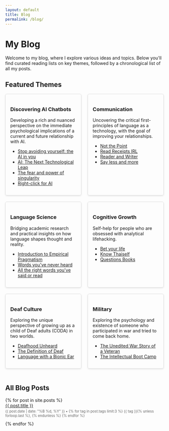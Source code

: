 ```yaml
---
layout: default
title: Blog
permalink: /blog/
---
```


<style>
/* Completely override layout for blog page - disable floating sidebar */
.wrapper {
    width: auto !important;
    max-width: 960px;
    margin: 0 auto;
}

header {
    position: static !important;
    float: none !important;
    width: auto !important;
    padding: 20px 0;
    text-align: center;
    border-bottom: 1px solid #e5e5e5;
    margin-bottom: 30px;
}

section {
    width: auto !important;
    float: none !important;
    max-width: 900px;
    margin: 0 auto;
    padding: 0 20px;
}

footer {
    float: none !important;
    text-align: center;
    margin-top: 40px;
    padding: 20px 0;
    border-top: 1px solid #e5e5e5;
}

/* Override all media queries for this page */
@media print, screen and (max-width: 960px) {
    .wrapper {
        width: auto;
        margin: 0;
    }
    
    header {
        padding: 20px !important;
        padding-right: 20px !important;
    }
    
    section {
        border: none !important;
        padding: 0 20px !important;
        margin: 0 !important;
    }
}

.theme-container {
    display: flex;
    flex-wrap: wrap;
    justify-content: space-between;
}
.theme-box {
    width: 48%;
    margin-bottom: 20px;
    padding: 15px;
    border: 1px solid #ddd;
    border-radius: 5px;
    box-shadow: 0 2px 5px rgba(0,0,0,0.1);
    box-sizing: border-box;
}
@media (max-width: 768px) {
    .theme-box {
        width: 100%;
    }
}
.post-list {
    list-style-type: none;
    padding: 0;
}
.post-list li {
    margin-bottom: 10px;
}
.post-meta {
    font-size: 0.8em;
    color: #666;
}
</style>

# My Blog

Welcome to my blog, where I explore various ideas and topics. Below you'll find curated reading lists on key themes, followed by a chronological list of all my posts.

## Featured Themes

<div class="theme-container">
    <div class="theme-box">
        <h3>Discovering AI Chatbots</h3>
        <p>Developing a rich and nuanced perspective on the immediate psychological implications of a current and future relationship with AI.</p>
        <ul>
            <li><a href="{% post_url 2023-10-28-stop-avoiding-yourself-the-ai-in-you %}">Stop avoiding yourself: the AI in you</a></li>
            <li><a href="{% post_url 2024-08-30-ai-the-next-technological-leap %}">AI: The Next Technological Leap</a></li>
            <li><a href="{% post_url 2024-07-17-the-fear-and-power-of-singularity %}">The fear and power of singularity</a></li>
            <li><a href="{% post_url 2024-07-13-right-click-for-ai %}">Right-click for AI</a></li>
        </ul>
    </div>
    <div class="theme-box">
        <h3>Communication</h3>
        <p>Uncovering the critical first-principles of language as a technology, with the goal of improving your relationships.</p>
        <ul>
            <li><a href="{% post_url 2022-11-20-2-not-the-point %}">Not the Point</a></li>
            <li><a href="{% post_url 2023-08-08-read-receipts-irl %}">Read Receipts IRL</a></li>
            <li><a href="{% post_url 2022-04-18-the-agreement-between-reader-and-writer %}">Reader and Writer</a></li>
            <li><a href="{% post_url 2024-07-13-say-less-and-more %}">Say less and more</a></li>
        </ul>
    </div>
    <div class="theme-box">
        <h3>Language Science</h3>
        <p>Bridging academic research and practical insights on how language shapes thought and reality.</p>
        <ul>
            <li><a href="{% post_url 2024-06-11-introduction-to-empirical-pragmatism %}">Introduction to Empirical Pragmatism</a></li>
            <li><a href="{% post_url 2024-06-06-words-youve-never-heard %}">Words you've never heard</a></li>
            <li><a href="{% post_url 2024-07-16-all-the-right-words-youve-said-or-read %}">All the right words you've said or read</a></li>
        </ul>
    </div>
    <div class="theme-box">
        <h3>Cognitive Growth</h3>
        <p>Self-help for people who are obsessed with analytical lifehacking.</p>
        <ul>
            <li><a href="{% post_url 2020-10-26-bet-your-life %}">Bet your life</a></li>
            <li><a href="{% post_url 2023-11-14-know-thaiself %}">Know Thaiself</a></li>
            <li><a href="{% post_url 2024-07-20-questions-books %}">Questions Books</a></li>
        </ul>
    </div>
    <div class="theme-box">
        <h3>Deaf Culture</h3>
        <p>Exploring the unique perspective of growing up as a child of Deaf adults (CODA) in two worlds.</p>
        <ul>
            <li><a href="{% post_url 2014-10-04-deafhood-unheard %}">Deafhood Unheard</a></li>
            <li><a href="{% post_url 2013-10-26-the-definition-of-deaf %}">The Definition of Deaf</a></li>
            <li><a href="{% post_url 2014-10-10-language-with-a-bionic-ear %}">Language with a Bionic Ear</a></li>
        </ul>
    </div>
    <div class="theme-box">
        <h3>Military</h3>
        <p>Exploring the psychology and existence of someone who participated in war and tried to come back home.</p>
        <ul>
            <li><a href="{% post_url 2017-04-08-the-unedited-war-story-of-a-veteran %}">The Unedited War Story of a Veteran</a></li>
            <li><a href="{% post_url 2017-07-28-the-intellectual-boot-camp %}">The Intellectual Boot Camp</a></li>
        </ul>
    </div>
</div>

## All Blog Posts

<ul class="post-list">
{% for post in site.posts %}
    <li>
        <a href="{{ post.url | relative_url }}">{{ post.title }}</a>
        <br>
        <span class="post-meta">{{ post.date | date: "%B %d, %Y" }} • 
        {% for tag in post.tags limit:3 %}
            <span class="post-tag">{{ tag }}</span>{% unless forloop.last %}, {% endunless %}
        {% endfor %}
        </span>
    </li>
{% endfor %}
</ul>
